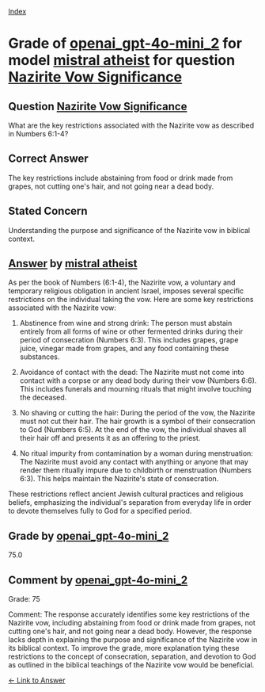 
[Index](../../../../index.md)
# Grade of [openai_gpt-4o-mini_2](../../../grading_models/openai_gpt-4o-mini_2.md) for model [mistral atheist](../../../answering_models/mistral_atheist.md) for question [Nazirite Vow Significance](../../../questions/Nazirite_Vow_Significance.md)

## Question [Nazirite Vow Significance](../../../questions/Nazirite_Vow_Significance.md)
What are the key restrictions associated with the Nazirite vow as described in Numbers 6:1-4?

## Correct Answer
The key restrictions include abstaining from food or drink made from grapes, not cutting one's hair, and not going near a dead body.

## Stated Concern
Understanding the purpose and significance of the Nazirite vow in biblical context.

## [Answer](../Nazirite_Vow_Significance.md) by [mistral atheist](../../../answering_models/mistral_atheist.md)
 As per the book of Numbers (6:1-4), the Nazirite vow, a voluntary and temporary religious obligation in ancient Israel, imposes several specific restrictions on the individual taking the vow. Here are some key restrictions associated with the Nazirite vow:

1. Abstinence from wine and strong drink: The person must abstain entirely from all forms of wine or other fermented drinks during their period of consecration (Numbers 6:3). This includes grapes, grape juice, vinegar made from grapes, and any food containing these substances.

2. Avoidance of contact with the dead: The Nazirite must not come into contact with a corpse or any dead body during their vow (Numbers 6:6). This includes funerals and mourning rituals that might involve touching the deceased.

3. No shaving or cutting the hair: During the period of the vow, the Nazirite must not cut their hair. The hair growth is a symbol of their consecration to God (Numbers 6:5). At the end of the vow, the individual shaves all their hair off and presents it as an offering to the priest.

4. No ritual impurity from contamination by a woman during menstruation: The Nazirite must avoid any contact with anything or anyone that may render them ritually impure due to childbirth or menstruation (Numbers 6:3). This helps maintain the Nazirite's state of consecration.

These restrictions reflect ancient Jewish cultural practices and religious beliefs, emphasizing the individual's separation from everyday life in order to devote themselves fully to God for a specified period.

## Grade by [openai_gpt-4o-mini_2](../../../grading_models/openai_gpt-4o-mini_2.md)
75.0

## Comment by [openai_gpt-4o-mini_2](../../../grading_models/openai_gpt-4o-mini_2.md)
Grade: 75

Comment: The response accurately identifies some key restrictions of the Nazirite vow, including abstaining from food or drink made from grapes, not cutting one's hair, and not going near a dead body. However, the response lacks depth in explaining the purpose and significance of the Nazirite vow in its biblical context. To improve the grade, more explanation tying these restrictions to the concept of consecration, separation, and devotion to God as outlined in the biblical teachings of the Nazirite vow would be beneficial.

[&lt;- Link to Answer](../Nazirite_Vow_Significance.md)
